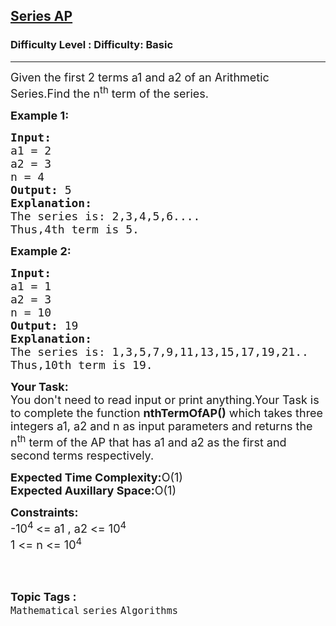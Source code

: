 <h2><a href="https://www.geeksforgeeks.org/problems/series-ap5310/1?page=2&category=Mathematical&status=unsolved&sortBy=submissions">Series AP</a></h2><h3>Difficulty Level : Difficulty: Basic</h3><hr><div class="problems_problem_content__Xm_eO"><p><span style="font-size: 18px;">Given the first 2 terms a1 and a2 of an Arithmetic Series.Find the n<sup>th</sup> term of the series.&nbsp;</span></p>
<p><span style="font-size: 18px;"><strong>Example 1:</strong></span></p>
<pre><span style="font-size: 18px;"><strong>Input:</strong>
a1 = 2
a2 = 3
n = 4
<strong>Output: </strong>5
<strong>Explanation:</strong>
The series is: 2,3,4,5,6....
Thus,4th term is 5.</span></pre>
<p><span style="font-size: 18px;"><strong>Example 2:</strong></span></p>
<pre><span style="font-size: 18px;"><strong>Input:</strong>
a1 = 1
a2 = 3
n = 10
<strong>Output: </strong>19
<strong>Explanation:</strong>
The series is: 1,3,5,7,9,11,13,15,17,19,21..
Thus,10th term is 19.</span></pre>
<p><span style="font-size: 18px;"><strong>Your Task:</strong><br>You don't need to read input or print anything.Your Task is to complete the function <strong>nthTermOfAP()</strong> which takes three integers a1, a2 and n as input parameters and returns the n<sup>th</sup> term of the AP that has a1 and a2 as the first and second terms respectively.</span></p>
<p><span style="font-size: 18px;"><strong>Expected Time Complexity:</strong>O(1)<br><strong>Expected Auxillary Space:</strong>O(1)</span></p>
<p><span style="font-size: 18px;"><strong>Constraints:</strong><br>-10<sup>4 </sup>&lt;= a1 , a2 &lt;= 10<sup>4</sup><br>1 &lt;= n &lt;= 10<sup>4</sup></span><br>&nbsp;</p></div><br><p><span style=font-size:18px><strong>Topic Tags : </strong><br><code>Mathematical</code>&nbsp;<code>series</code>&nbsp;<code>Algorithms</code>&nbsp;